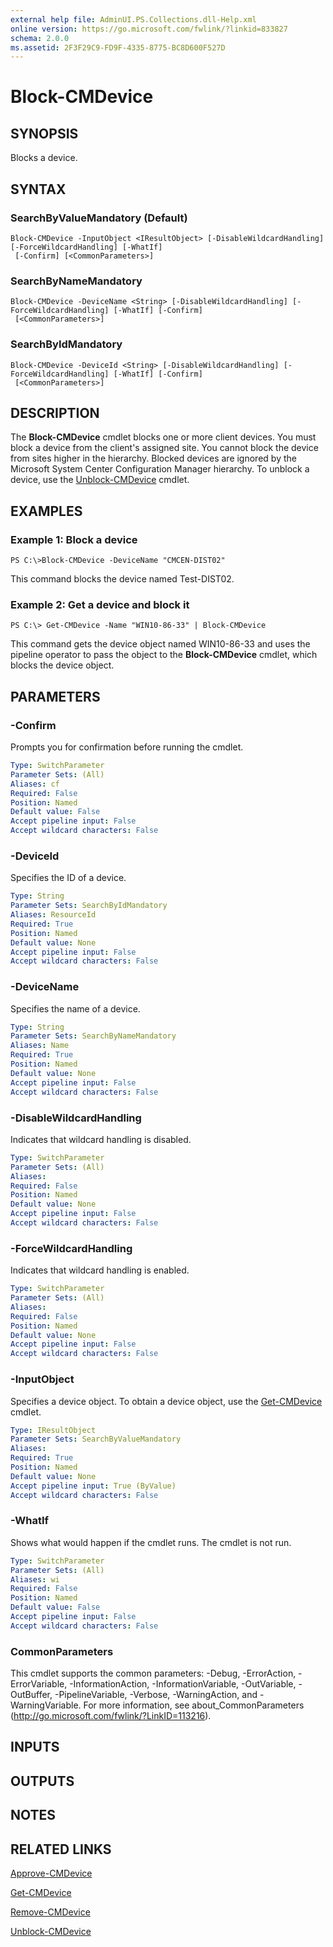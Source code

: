 ```yaml
---
external help file: AdminUI.PS.Collections.dll-Help.xml
online version: https://go.microsoft.com/fwlink/?linkid=833827
schema: 2.0.0
ms.assetid: 2F3F29C9-FD9F-4335-8775-BC8D600F527D
---
```


# Block-CMDevice

## SYNOPSIS
Blocks a device.

## SYNTAX

### SearchByValueMandatory (Default)
```
Block-CMDevice -InputObject <IResultObject> [-DisableWildcardHandling] [-ForceWildcardHandling] [-WhatIf]
 [-Confirm] [<CommonParameters>]
```

### SearchByNameMandatory
```
Block-CMDevice -DeviceName <String> [-DisableWildcardHandling] [-ForceWildcardHandling] [-WhatIf] [-Confirm]
 [<CommonParameters>]
```

### SearchByIdMandatory
```
Block-CMDevice -DeviceId <String> [-DisableWildcardHandling] [-ForceWildcardHandling] [-WhatIf] [-Confirm]
 [<CommonParameters>]
```

## DESCRIPTION
The **Block-CMDevice** cmdlet blocks one or more client devices.
You must block a device from the client's assigned site.
You cannot block the device from sites higher in the hierarchy.
Blocked devices are ignored by the Microsoft System Center Configuration Manager hierarchy.
To unblock a device, use the [Unblock-CMDevice](./Unblock-CMDevice.md) cmdlet.

## EXAMPLES

### Example 1: Block a device
```
PS C:\>Block-CMDevice -DeviceName "CMCEN-DIST02"
```

This command blocks the device named Test-DIST02.

### Example 2: Get a device and block it
```
PS C:\> Get-CMDevice -Name "WIN10-86-33" | Block-CMDevice
```

This command gets the device object named WIN10-86-33 and uses the pipeline operator to pass the object to the **Block-CMDevice** cmdlet, which blocks the device object.

## PARAMETERS

### -Confirm
Prompts you for confirmation before running the cmdlet.

```yaml
Type: SwitchParameter
Parameter Sets: (All)
Aliases: cf
Required: False
Position: Named
Default value: False
Accept pipeline input: False
Accept wildcard characters: False
```

### -DeviceId
Specifies the ID of a device.

```yaml
Type: String
Parameter Sets: SearchByIdMandatory
Aliases: ResourceId
Required: True
Position: Named
Default value: None
Accept pipeline input: False
Accept wildcard characters: False
```

### -DeviceName
Specifies the name of a device.

```yaml
Type: String
Parameter Sets: SearchByNameMandatory
Aliases: Name
Required: True
Position: Named
Default value: None
Accept pipeline input: False
Accept wildcard characters: False
```

### -DisableWildcardHandling
Indicates that wildcard handling is disabled.

```yaml
Type: SwitchParameter
Parameter Sets: (All)
Aliases: 
Required: False
Position: Named
Default value: None
Accept pipeline input: False
Accept wildcard characters: False
```

### -ForceWildcardHandling
Indicates that wildcard handling is enabled.

```yaml
Type: SwitchParameter
Parameter Sets: (All)
Aliases: 
Required: False
Position: Named
Default value: None
Accept pipeline input: False
Accept wildcard characters: False
```

### -InputObject
Specifies a device object.
To obtain a device object, use the [Get-CMDevice](./Get-CMDevice.md) cmdlet.

```yaml
Type: IResultObject
Parameter Sets: SearchByValueMandatory
Aliases: 
Required: True
Position: Named
Default value: None
Accept pipeline input: True (ByValue)
Accept wildcard characters: False
```

### -WhatIf
Shows what would happen if the cmdlet runs.
The cmdlet is not run.

```yaml
Type: SwitchParameter
Parameter Sets: (All)
Aliases: wi
Required: False
Position: Named
Default value: False
Accept pipeline input: False
Accept wildcard characters: False
```

### CommonParameters
This cmdlet supports the common parameters: -Debug, -ErrorAction, -ErrorVariable, -InformationAction, -InformationVariable, -OutVariable, -OutBuffer, -PipelineVariable, -Verbose, -WarningAction, and -WarningVariable. For more information, see about_CommonParameters (http://go.microsoft.com/fwlink/?LinkID=113216).

## INPUTS

## OUTPUTS

## NOTES

## RELATED LINKS

[Approve-CMDevice](./Approve-CMDevice.md)

[Get-CMDevice](./Get-CMDevice.md)

[Remove-CMDevice](./Remove-CMDevice.md)

[Unblock-CMDevice](./Unblock-CMDevice.md)



